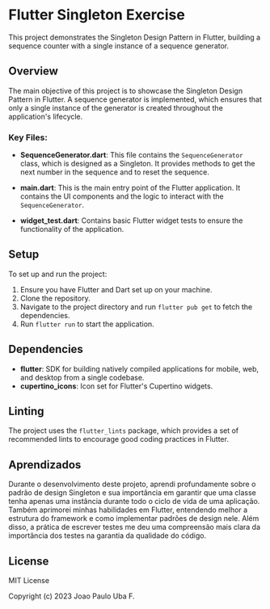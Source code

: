 # Flutter Singleton Exercise

This project demonstrates the Singleton Design Pattern in Flutter, building a sequence counter with a single instance of a sequence generator.

## Overview

The main objective of this project is to showcase the Singleton Design Pattern in Flutter. A sequence generator is implemented, which ensures that only a single instance of the generator is created throughout the application's lifecycle.

### Key Files:

- **SequenceGenerator.dart**: This file contains the `SequenceGenerator` class, which is designed as a Singleton. It provides methods to get the next number in the sequence and to reset the sequence.
  
- **main.dart**: This is the main entry point of the Flutter application. It contains the UI components and the logic to interact with the `SequenceGenerator`.

- **widget_test.dart**: Contains basic Flutter widget tests to ensure the functionality of the application.

## Setup

To set up and run the project:

1. Ensure you have Flutter and Dart set up on your machine.
2. Clone the repository.
3. Navigate to the project directory and run `flutter pub get` to fetch the dependencies.
4. Run `flutter run` to start the application.

## Dependencies

- **flutter**: SDK for building natively compiled applications for mobile, web, and desktop from a single codebase.
- **cupertino_icons**: Icon set for Flutter's Cupertino widgets.

## Linting

The project uses the `flutter_lints` package, which provides a set of recommended lints to encourage good coding practices in Flutter.

## Aprendizados

Durante o desenvolvimento deste projeto, aprendi profundamente sobre o padrão de design Singleton e sua importância em garantir que uma classe tenha apenas uma instância durante todo o ciclo de vida de uma aplicação. Também aprimorei minhas habilidades em Flutter, entendendo melhor a estrutura do framework e como implementar padrões de design nele. Além disso, a prática de escrever testes me deu uma compreensão mais clara da importância dos testes na garantia da qualidade do código.

## License

MIT License

Copyright (c) 2023 Joao Paulo Uba F.
